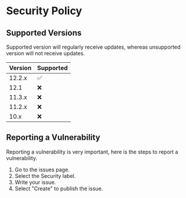 # Security Policy

## Supported Versions
Supported version will regularly receive updates, whereas unsupported version will not receive updates.

| Version | Supported          |
| ------- | ------------------ |
| 12.2.x  | ✅                 |
| 12.1    | :x:                |
| 11.3.x  | :x:                |
| 11.2.x  | :x:                |
| 10.x    | :x:                |

## Reporting a Vulnerability 
Reporting a vulnerability is very important, here is the steps to report a vulnerability.
1. Go to the issues page.
2. Select the Security label.
3. Write your issue.
4. Select "Create" to publish the issue.
